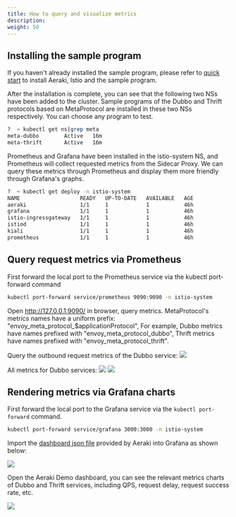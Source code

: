 ```yaml
---
title: How to query and visualize metrics
description: 
weight: 50
---
```


## Installing the sample program

If you haven't already installed the sample program, please refer to [quick start](/docs/v1.0/quickstart/) to install Aeraki, Istio and the sample program.

After the installation is complete, you can see that the following two NSs have been added to the cluster. Sample programs of the Dubbo and Thrift protocols based on MetaProtocol are installed in these two NSs respectively.
You can choose any program to test.

```bash
?  ~ kubectl get ns|grep meta
meta-dubbo        Active   16m
meta-thrift       Active   16m
```

Prometheus and Grafana have been installed in the istio-system NS, and Prometheus will collect requested metrics from the Sidecar Proxy. We can query these metrics through Prometheus and display them more friendly through Grafana's graphs.

```bash
?  ~ kubectl get deploy -n istio-system
NAME                   READY   UP-TO-DATE   AVAILABLE   AGE
aeraki                 1/1     1            1           46h
grafana                1/1     1            1           46h
istio-ingressgateway   1/1     1            1           46h
istiod                 1/1     1            1           46h
kiali                  1/1     1            1           46h
prometheus             1/1     1            1           46h
```

## Query request metrics via Prometheus

First forward the local port to the Prometheus service via the kubectl port-forward command

```bash
kubectl port-forward service/prometheus 9090:9090 -n istio-system
```

Open http://127.0.0.1:9090/ in browser, query metrics. MetaProtocol's metrics names have a uniform prefix: "envoy_meta_protocol_$applicationProtocol", For example, Dubbo metrics have names prefixed with "envoy_meta_protocol_dubbo", Thrift metrics have names prefixed with "envoy_meta_protocol_thrift".

Query the outbound request metrics of the Dubbo service:
![](../prometheus-request-time.png)

All metrics for Dubbo services:
![](../prometheus-request.png)
![](../prometheus-response.png)

## Rendering metrics via Grafana charts

First forward the local port to the Grafana service via the ```kubectl port-forward``` command.

```bash
kubectl port-forward service/grafana 3000:3000 -n istio-system
```

Import the [dashboard json file](https://github.com/aeraki-mesh/aeraki/blob/master/demo/grafana-dashboard.json) provided by Aeraki into Grafana as shown below:

![](../grafana-import-dashboard.png)

Open the Aeraki Demo dashboard, you can see the relevant metrics charts of Dubbo and Thrift services, including QPS, request delay, request success rate, etc.

![](../grafana-metrics.png)








